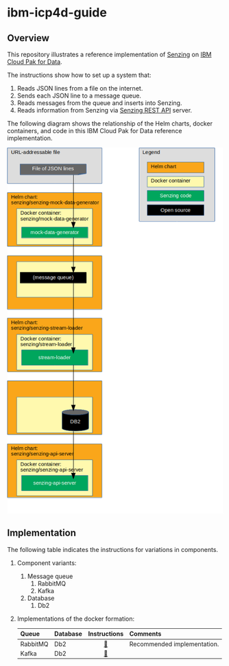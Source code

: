 # ibm-icp4d-guide

## Overview

This repository illustrates a reference implementation of
[Senzing](https://senzing.com) on
[IBM Cloud Pak for Data](https://www.ibm.com/products/cloud-pak-for-data).

The instructions show how to set up a system that:

1. Reads JSON lines from a file on the internet.
1. Sends each JSON line to a message queue.
1. Reads messages from the queue and inserts into Senzing.
1. Reads information from Senzing via [Senzing REST API](https://github.com/Senzing/senzing-rest-api) server.

The following diagram shows the relationship of the Helm charts, docker containers,
and code in this IBM Cloud Pak for Data reference implementation.

![Image of architecture](docs/img-architecture/architecture.png)

## Implementation

The following table indicates the instructions for variations in components.

1. Component variants:
    1. Message queue
        1. RabbitMQ
        1. Kafka
    1. Database
        1. Db2
1. Implementations of the docker formation:

    | Queue    | Database   | Instructions | Comments |
    |----------|------------|:------------:|----------|
    | RabbitMQ | Db2        | [:page_facing_up:](docs/helm-rabbitmq-db2/README.md) | Recommended implementation. |
    | Kafka    | Db2        | [:page_facing_up:](docs/helm-kafka-db2/README.md) |
